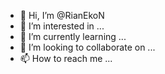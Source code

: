- 👋 Hi, I’m @RianEkoN
- 👀 I’m interested in ...
- 🌱 I’m currently learning ...
- 💞️ I’m looking to collaborate on ...
- 📫 How to reach me ...

<!---
RianEkoN/RianEkoN is a ✨ special ✨ repository because its `README.md` (this file) appears on your GitHub profile.
You can click the Preview link to take a look at your changes.
--->
